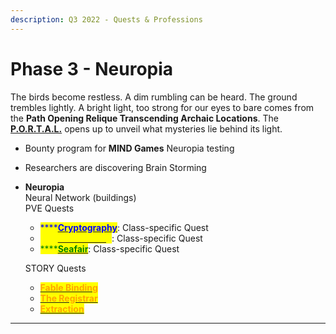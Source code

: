 ```yaml
---
description: Q3 2022 - Quests & Professions
---
```


# Phase 3 - Neuropia

The birds become restless. A dim rumbling can be heard. The ground trembles lightly. A bright light, too strong for our eyes to bare comes from the **Path Opening Relique Transcending Archaic Locations**. The [**P.O.R.T.A.L.**](../learn/game-basics/neuropia/p.o.r.t.a.l..md) opens up to unveil what mysteries lie behind its light.

* Bounty program for **MIND Games** Neuropia testing
* Researchers are discovering Brain Storming
*   **Neuropia** \
    Neural Network (buildings)\
    PVE Quests

    * <mark style="color:blue;">****</mark>[<mark style="color:blue;">**Cryptography**</mark>](../learn/game-basics/neuropia/missions.md#cryptography): Class-specific Quest
    * <mark style="color:yellow;">****</mark>[<mark style="color:yellow;">**Soul Casting**</mark>](../learn/game-basics/neuropia/missions.md#soul-casting): Class-specific Quest
    * <mark style="color:green;">****</mark>[<mark style="color:green;">**Seafair**</mark>](../learn/game-basics/neuropia/missions.md#seafair): Class-specific Quest



    STORY Quests

    * <mark style="color:orange;">****</mark>[<mark style="color:orange;">**Fable Binding**</mark>](../learn/game-basics/neuropia/missions.md#fable-binding)<mark style="color:orange;">****</mark>
    * <mark style="color:orange;">****</mark>[<mark style="color:orange;">**The Registrar**</mark>](../learn/game-basics/neuropia/missions.md#the-registrar)<mark style="color:orange;">****</mark>
    * ****[<mark style="color:orange;">**Extraction**</mark>](../learn/game-basics/neuropia/missions.md#extraction)<mark style="color:orange;">****</mark>

&#x20;

****
